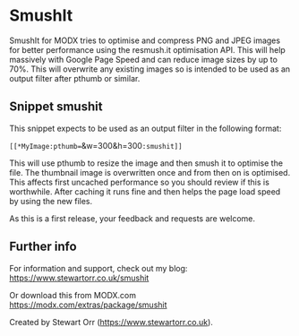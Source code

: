 # SmushIt
SmushIt for MODX tries to optimise and compress PNG and JPEG images for better performance using the resmush.it optimisation API. This will help massively with Google Page Speed and can reduce image sizes by up to 70%. This will overwrite any existing images so is intended to be used as an output filter after pthumb or similar.

## Snippet smushit

This snippet expects to be used as an output filter in the following format:

`[[*MyImage:pthumb=`&w=300&h=300`:smushit]]`

This will use pthumb to resize the image and then smush it to optimise the file. The thumbnail image is overwritten once and from then on is optimised. This affects first uncached performance so you should review if this is worthwhile. After caching it runs fine and then helps the page load speed by using the new files.

As this is a first release, your feedback and requests are welcome.


## Further info

For information and support, check out my blog:
https://www.stewartorr.co.uk/smushit

Or download this from MODX.com
https://modx.com/extras/package/smushit

Created by Stewart Orr (https://www.stewartorr.co.uk).
